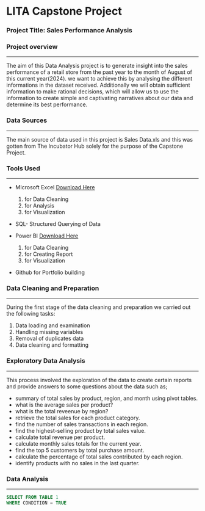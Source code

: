 # LITA Capstone Project

### Project Title: Sales Performance Analysis 

### Project overview 
- - - 
The aim of this Data Analysis project is to generate insight into the sales performance of a retail store from the past year to the month of August of this current year(2024). we want to achieve this by analysing the different informations in the dataset received. Additionally we will obtain sufficient information to make rational decisions, which will allow us to use the information to create simple and captivating narratives about our data and determine its best performance.


### Data Sources
- - -
The main source of data used in this project is Sales Data.xls and this was gotten from The Incubator Hub solely for the purpose of the Capstone Project.     


### Tools Used
- - -
- MIcrosoft Excel  [Download Here](https://www.microsoft.com)
  1. for Data Cleaning
  2. for  Analysis
  3. for Visualization
     
- SQL- Structured Querying of Data 
  
- Power BI   [Download Here](https://www.microsoft.com)
  1. for Data Cleaning
  2. for Creating Report
  3. for Visualization
- Github for Portfolio building
  

### Data Cleaning and Preparation
- - -
During the first stage of the data cleaning and preparation we carried out the following tasks: 
1. Data loading  and examination
2. Handling missing variables
3. Removal of duplicates data
4. Data cleaning and formatting   


### Exploratory Data Analysis
- - -
This process involved the exploration of the data to create certain reports and provide answers to some questions about the data such as;
- summary of total sales by product, region, and month using pivot tables.
- what is the average sales per product?
- what is the total reveenue by region?
- retrieve the total sales for each product category.
- find the number of sales transactions in each region.
- find the highest-selling product by total sales value. 
- calculate total revenue per product.
- calculate monthly sales totals for the current year.
- find the top 5 customers by total purchase amount.
- calculate the percentage of total sales contributed by each region.
- identify products with no sales in the last quarter.


### Data Analysis 
- - -

```SQL
SELECT FROM TABLE 1
WHERE CONDITION = TRUE




